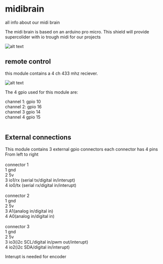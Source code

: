 # midibrain
all info about our midi brain


The midi brain is based on an arduino pro micro. 
This shield will provide supercolider with io trough midi for our projects 


![alt text](https://www.bitsandparts.nl/partpics/0001FUNDUINOMINILEONARDO%5E3_hi.jpg)

## remote control

this module contains a 4 ch 433 mhz reciever. 

![alt text](https://hobbycomponents.com/2346-large_default/4-channel-433mhz-wireless-receiver-with-remote-fob.jpg)

The 4 gpio used for this module are: <br>

channel 1: gpio 10 <br>
channel 2: gpio 16 <br>
channel 3 gpio 14 <br>
channel 4 gpio 15 <br>
<br>

## External connections 
This module contains 3 external gpio connectors each connector has 4 pins 
<br>
From left to right<br>
<br>
connector 1 <br>
1 gnd <br>
2 5v <br>
3 io1/rx (serial tx/digital in/interupt) <br>
4 io0/tx (serial rx/digital in/interupt) <br>
<br>
connector 2 <br>
1 gnd <br>
2 5v <br>
3 A1(analog in/digital in) <br>
4 A0(analog in/digital in) <br>
<br>
connector 3 <br>
1 gnd <br>
2 5v <br>
3 io3(i2c SCL/digital in/pwm out/interupt)<br>
4 io2(i2c SDA/digital in/interupt)<br>

Interupt is needed for encoder
